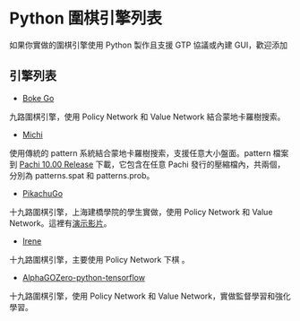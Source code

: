 # Python 圍棋引擎列表

如果你實做的圍棋引擎使用 Python 製作且支援 GTP 協議或內建 GUI，歡迎添加

## 引擎列表

* [Boke Go](https://github.com/meiji163/bokego)

九路圍棋引擎，使用 Policy Network 和 Value Network 結合蒙地卡羅樹搜索。


* [Michi](https://github.com/pasky/michi)

使用傳統的 pattern 系統結合蒙地卡羅樹搜索，支援任意大小盤面。pattern 檔案到 [Pachi 10.00 Release](https://github.com/pasky/pachi/releases/tag/pachi-10.00-satsugen) 下載，它包含在任意 Pachi 發行的壓縮檔內，共兩個，分別為 patterns.spat 和 patterns.prob。


* [PikachuGo](https://github.com/wsdd2/PikachuGo)

十九路圍棋引擎，上海建橋學院的學生實做，使用 Policy Network 和 Value Network。這裡有[演示影片](https://www.bilibili.com/video/BV1wb41177ah)。


* [Irene](https://github.com/GWDx/Irene)

十九路圍棋引擎，主要使用 Policy Network 下棋 。


* [AlphaGOZero-python-tensorflow](https://github.com/yhyu13/AlphaGOZero-python-tensorflow)

十九路圍棋引擎，使用 Policy Network 和 Value Network，實做監督學習和強化學習。
